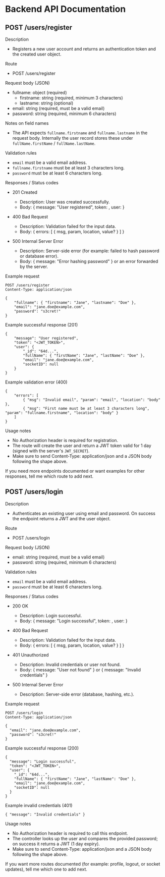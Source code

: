 # Backend API Documentation

## POST /users/register

Description

- Registers a new user account and returns an authentication token and the created user object.

Route

- POST /users/register

Request body (JSON)

- fullname: object (required)
  - firstname: string (required, minimum 3 characters)
  - lastname: string (optional)
- email: string (required, must be a valid email)
- password: string (required, minimum 6 characters)

Notes on field names

- The API expects `fullname.firstname` and `fullname.lastname` in the request body. Internally the user record stores these under `fullName.firstName` / `fullName.lastName`.

Validation rules

- `email` must be a valid email address.
- `fullname.firstname` must be at least 3 characters long.
- `password` must be at least 6 characters long.

Responses / Status codes

- 201 Created

  - Description: User was created successfully.
  - Body: { message: "User registered", token: <jwt>, user: <userObject> }

- 400 Bad Request

  - Description: Validation failed for the input data.
  - Body: { errors: [ { msg, param, location, value? } ] }

- 500 Internal Server Error
  - Description: Server-side error (for example: failed to hash password or database error).
  - Body: { message: "Error hashing password" } or an error forwarded by the server.

Example request

```
POST /users/register
Content-Type: application/json

{
	"fullname": { "firstname": "Jane", "lastname": "Doe" },
	"email": "jane.doe@example.com",
	"password": "s3cret!"
}
```

Example successful response (201)

```
{
	"message": "User registered",
	"token": "<JWT_TOKEN>",
	"user": {
		"_id": "64d...",
		"fullName": { "firstName": "Jane", "lastName": "Doe" },
		"email": "jane.doe@example.com",
		"socketID": null
	}
}
```

Example validation error (400)

```
{
	"errors": [
		{ "msg": "Invalid email", "param": "email", "location": "body" },
		{ "msg": "First name must be at least 3 characters long", "param": "fullname.firstname", "location": "body" }
	]
}
```

Usage notes

- No Authorization header is required for registration.
- The route will create the user and return a JWT token valid for 1 day (signed with the server's `JWT_SECRET`).
- Make sure to send Content-Type: application/json and a JSON body following the shape above.

If you need more endpoints documented or want examples for other responses, tell me which route to add next.

## POST /users/login

Description

- Authenticates an existing user using email and password. On success the endpoint returns a JWT and the user object.

Route

- POST /users/login

Request body (JSON)

- email: string (required, must be a valid email)
- password: string (required, minimum 6 characters)

Validation rules

- `email` must be a valid email address.
- `password` must be at least 6 characters long.

Responses / Status codes

- 200 OK

  - Description: Login successful.
  - Body: { message: "Login successful", token: <jwt>, user: <userObject> }

- 400 Bad Request

  - Description: Validation failed for the input data.
  - Body: { errors: [ { msg, param, location, value? } ] }

- 401 Unauthorized

  - Description: Invalid credentials or user not found.
  - Body: { message: "User not found" } or { message: "Invalid credentials" }

- 500 Internal Server Error
  - Description: Server-side error (database, hashing, etc.).

Example request

```
POST /users/login
Content-Type: application/json

{
  "email": "jane.doe@example.com",
  "password": "s3cret!"
}
```

Example successful response (200)

```
{
  "message": "Login successful",
  "token": "<JWT_TOKEN>",
  "user": {
    "_id": "64d...",
    "fullName": { "firstName": "Jane", "lastName": "Doe" },
    "email": "jane.doe@example.com",
    "socketID": null
  }
}
```

Example invalid credentials (401)

```
{ "message": "Invalid credentials" }
```

Usage notes

- No Authorization header is required to call this endpoint.
- The controller looks up the user and compares the provided password; on success it returns a JWT (1 day expiry).
- Make sure to send Content-Type: application/json and a JSON body following the shape above.

If you want more routes documented (for example: profile, logout, or socket updates), tell me which one to add next.
